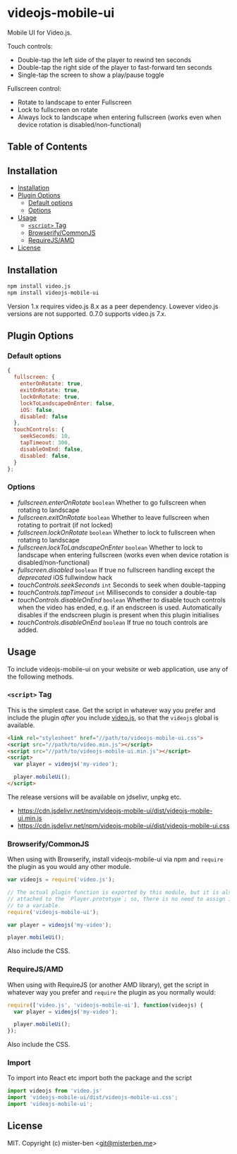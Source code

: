 # videojs-mobile-ui

Mobile UI for Video.js.

Touch controls:

- Double-tap the left side of the player to rewind ten seconds
- Double-tap the right side of the player to fast-forward ten seconds
- Single-tap the screen to show a play/pause toggle

Fullscreen control:

- Rotate to landscape to enter Fullscreen
- Lock to fullscreen on rotate
- Always lock to landscape when entering fullscreen (works even when device rotation is disabled/non-functional)

## Table of Contents

<!-- START doctoc generated TOC please keep comment here to allow auto update -->
<!-- DON'T EDIT THIS SECTION, INSTEAD RE-RUN doctoc TO UPDATE -->
## Installation

- [Installation](#installation)
- [Plugin Options](#plugin-options)
  - [Default options](#default-options)
  - [Options](#options)
- [Usage](#usage)
  - [`<script>` Tag](#script-tag)
  - [Browserify/CommonJS](#browserifycommonjs)
  - [RequireJS/AMD](#requirejsamd)
- [License](#license)

<!-- END doctoc generated TOC please keep comment here to allow auto update -->
## Installation

```sh
npm install video.js
npm install videojs-mobile-ui
```

Version 1.x requires video.js 8.x as a peer dependency. Lowever video.js versions are not supported. 0.7.0 supports video.js 7.x.

## Plugin Options

### Default options

```js
{
  fullscreen: {
    enterOnRotate: true,
    exitOnRotate: true,
    lockOnRotate: true,
    lockToLandscapeOnEnter: false,
    iOS: false,
    disabled: false
  },
  touchControls: {
    seekSeconds: 10,
    tapTimeout: 300,
    disableOnEnd: false,
    disabled: false,
  }
};
```

### Options

- *fullscreen.enterOnRotate* `boolean` Whether to go fullscreen when rotating to landscape
- *fullscreen.exitOnRotate* `boolean` Whether to leave fullscreen when rotating to portrait (if not locked)
- *fullscreen.lockOnRotate* `boolean` Whether to lock to fullscreen when rotating to landscape
- *fullscreen.lockToLandscapeOnEnter* `boolean` Whether to lock to landscape when entering fullscreen (works even when device rotation is disabled/non-functional)
- *fullscreen.disabled* `boolean` If true no fullscreen handling except the *deprecated* iOS fullwindow hack
- *touchControls.seekSeconds* `int` Seconds to seek when double-tapping
- *touchControls.tapTimeout* `int` Milliseconds to consider a double-tap
- *touchControls.disableOnEnd* `boolean` Whether to disable touch controls when the video has ended, e.g. if an endscreen is used. Automatically disables if the endscreen plugin is present when this plugin initialises
- *touchControls.disableOnEnd* `boolean` If true no touch controls are added.

## Usage

To include videojs-mobile-ui on your website or web application, use any of the following methods.

### `<script>` Tag

This is the simplest case. Get the script in whatever way you prefer and include the plugin _after_ you include [video.js][videojs], so that the `videojs` global is available.

```html
<link rel="stylesheet" href="//path/to/videojs-mobile-ui.css">  
<script src="//path/to/video.min.js"></script>
<script src="//path/to/videojs-mobile-ui.min.js"></script>
<script>
  var player = videojs('my-video');

  player.mobileUi();
</script>
```

The release versions will be available on jdselivr, unpkg etc.

* https://cdn.jsdelivr.net/npm/videojs-mobile-ui/dist/videojs-mobile-ui.min.js
* https://cdn.jsdelivr.net/npm/videojs-mobile-ui/dist/videojs-mobile-ui.css

### Browserify/CommonJS

When using with Browserify, install videojs-mobile-ui via npm and `require` the plugin as you would any other module.

```js
var videojs = require('video.js');

// The actual plugin function is exported by this module, but it is also
// attached to the `Player.prototype`; so, there is no need to assign it
// to a variable.
require('videojs-mobile-ui');

var player = videojs('my-video');

player.mobileUi();
```

Also include the CSS.

### RequireJS/AMD

When using with RequireJS (or another AMD library), get the script in whatever way you prefer and `require` the plugin as you normally would:

```js
require(['video.js', 'videojs-mobile-ui'], function(videojs) {
  var player = videojs('my-video');

  player.mobileUi();
});
```

Also include the CSS.

### Import

To import into React etc import both the package and the script

```js
import videojs from 'video.js'
import 'videojs-mobile-ui/dist/videojs-mobile-ui.css';
import 'videojs-mobile-ui';
```

## License

MIT. Copyright (c) mister-ben &lt;git@misterben.me&gt;


[videojs]: http://videojs.com/
